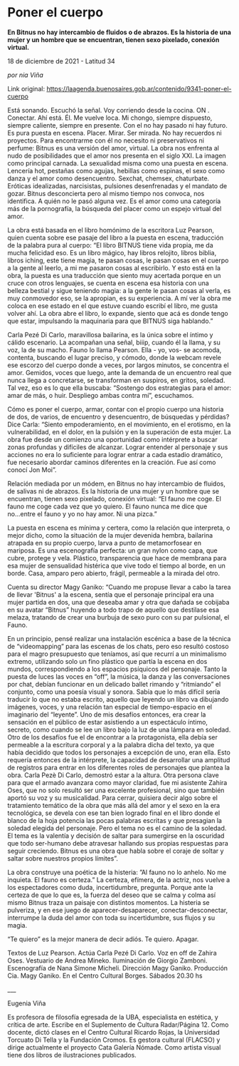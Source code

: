 # Poner el cuerpo

**En Bitnus no hay intercambio de fluidos o de abrazos. Es la historia de una mujer y un hombre que se encuentran, tienen sexo pixelado, conexión virtual.**

18 de diciembre de 2021 - Latitud 34

_por nia Viña_

Link original: https://laagenda.buenosaires.gob.ar/contenido/9341-poner-el-cuerpo



Está sonando. Escuchó la señal. Voy corriendo desde la cocina. ON . Conectar. Ahí está. Él. Me vuelve loca. Mi chongo, siempre dispuesto, siempre caliente, siempre en presente. Con el no hay pasado ni hay futuro. Es pura puesta en escena. Placer. Mirar. Ser mirada. No hay recuerdos ni proyectos. Para encontrarme con él no necesito ni preservativos ni perfume: Bitnus es una versión del amor, virtual. La obra nos enfrenta al nudo de posibilidades que el amor nos presenta en el siglo XXI. La imagen como principal carnada. La sexualidad misma como una puesta en escena. Lencería hot, pestañas como agujas, hebillas como espinas, el sexo como danza y el amor como desencuentro. Sexchat, chemsex, chaturbate. Eróticas idealizadas, narcisistas, pulsiones desenfrenadas y el mandato de gozar. Bitnus desconcierta pero al mismo tiempo nos convoca, nos identifica. A quién no le pasó alguna vez. Es el amor como una categoría más de la pornografía, la búsqueda del placer como un espejo virtual del amor.




La obra está basada en el libro homónimo de la escritora Luz Pearson, quien cuenta sobre ese pasaje del libro a la puesta en escena, traducción de la palabra pura al cuerpo: “El libro BITNUS tiene vida propia, me da mucha felicidad eso. Es un libro mágico, hay libros relojito, libros biblia, libros iching, este tiene magia, te pasan cosas, le pasan cosas en el cuerpo a la gente al leerlo, a mi me pasaron cosas al escribirlo. Y esto está en la obra, la puesta es una traducción que siento muy acertada porque en un cruce con otros lenguajes, se cuenta en escena esa historia con una belleza bestial y sigue teniendo magia: a la gente le pasan cosas al verla, es muy conmovedor eso, se la apropian, es su experiencia. A mí ver la obra me coloca en ese estado en el que estuve cuando escribí el libro, me gusta volver ahí. La obra abre el libro, lo expande, siento que acá es donde tengo que estar, impulsando la maquinaria para que BITNUS siga hablando.”




Carla Pezé Di Carlo, maravillosa bailarina, es la única sobre el íntimo y cálido escenario. La acompañan una señal, biiip, cuando él la llama, y su voz, la de su macho. Fauno lo llama Pearson. Ella - yo, vos- se acomoda, contenta, buscando el lugar preciso, y cómodo, donde la webcam revele ese escorzo del cuerpo donde a veces, por largos minutos, se concentra el amor. Gemidos, voces que luego, ante la demanda de un encuentro real que nunca llega a concretarse, se transforman en suspiros, en gritos, soledad. Tal vez, eso es lo que ella buscaba: “Sostengo dos estrategias para el amor: amar de más, o huir. Despliego ambas contra mí”, escuchamos.




Cómo es poner el cuerpo, armar, contar con el propio cuerpo una historia de dos, de varios, de encuentro y desencuentro, de búsquedas y pérdidas? Dice Carla: “Siento empoderamiento, en el movimiento, en el erotismo, en la vulnerabilidad, en el dolor, en la pulsión y en la superación de esta mujer. La obra fue desde un comienzo una oportunidad como intérprete a buscar zonas profundas y difíciles de alcanzar. Lograr entender al personaje y sus acciones no era lo suficiente para lograr entrar a cada estadio dramático, fue necesario abordar caminos diferentes en la creación. Fue así como conocí Jon Moi”.




Relación mediada por un módem, en Bitnus no hay intercambio de fluidos, de salivas ni de abrazos. Es la historia de una mujer y un hombre que se encuentran, tienen sexo pixelado, conexión virtual: “El fauno me coge. El fauno me coge cada vez que yo quiero. El fauno nunca me dice que no...entre el fauno y yo no hay amor. Ni una pizca.”




La puesta en escena es mínima y certera, como la relación que interpreta, o mejor dicho, como la situación de la mujer devenida hembra, bailarina atrapada en su propio cuerpo, larva a punto de metamorfosear en mariposa. Es una escenografía perfecta: un gran nylon como capa, que cubre, protege y vela. Plástico, transparencia que hace de membrana para esa mujer de sensualidad histérica que vive todo el tiempo al borde, en un borde. Casa, amparo pero abierto, frágil, permeable a la mirada del otro.




Cuenta su director Magy Ganiko: “Cuando me propuse llevar a cabo la tarea de llevar 'Bitnus' a la escena, sentía que el personaje principal era una mujer partida en dos, una que deseaba amar y otra que dañada se cobijaba en su avatar “Bitnus” huyendo a todo trapo de aquello que destilase esa melaza, tratando de crear una burbuja de sexo puro con su par pulsional, el Fauno.




En un principio, pensé realizar una instalación escénica a base de la técnica de “videomapping” para las escenas de los chats, pero eso resultó costoso para el magro presupuesto que teníamos, así que recurrí a un minimalismo extremo, utilizando solo un fino plástico que partía la escena en dos mundos, correspondiendo a los espacios psíquicos del personaje. Tanto la puesta de luces las voces en “off”, la música, la danza y las conversaciones por chat, debían funcionar en un delicado ballet rimando y “ritmiando” el conjunto, como una poesía visual y sonora. Sabía que lo más difícil sería traducir lo que no estaba escrito, aquello que leyendo un libro va dibujando imágenes, voces, y una relación tan especial de tiempo-espacio en el imaginario del “leyente”. Uno de mis desafíos entonces, era crear la sensación en el público de estar asistiendo a un espectáculo íntimo, secreto, como cuando se lee un libro bajo la luz de una lámpara en soledad. Otro de los desafíos fue el de encontrar a la protagonista, ella debía ser permeable a la escritura corporal y a la palabra dicha del texto, ya que había decidido que todos los personajes a excepción de uno, eran ella. Esto requería entonces de la intérprete, la capacidad de desarrollar una amplitud de registros para entrar en los diferentes roles de personajes que plantea la obra. Carla Pezè Di Carlo, demostró estar a la altura. Otra persona clave para que el armado avanzara como mayor claridad, fue mi asistente Zahira Oses, que no solo resultó ser una excelente profesional, sino que también aportó su voz y su musicalidad. Para cerrar, quisiera decir algo sobre el tratamiento temático de la obra que más allá del amor y el sexo en la era tecnológica, se devela con ese tan bien logrado final en el libro donde el blanco de la hoja potencia las pocas palabras escritas y que presagian la soledad elegida del personaje. Pero el tema no es el camino de la soledad. El tema es la valentía y decisión de saltar para sumergirse en la oscuridad que todo ser-humano debe atravesar hallando sus propias respuestas para seguir creciendo. Bitnus es una obra que habla sobre el coraje de soltar y saltar sobre nuestros propios límites”.




La obra construye una poética de la histeria: ”Al fauno no lo anhelo. No me inquieta. El fauno es certeza.” La certeza, efímera, de la actriz, nos vuelve a los espectadores como duda, incertidumbre, pregunta. Porque ante la certeza de que lo que es, la fuerza del deseo que se calma y colma así mismo Bitnus traza un paisaje con distintos momentos. La histeria se pulveriza, y en ese juego de aparecer-desaparecer, conectar-desconectar, interrumpe la duda del amor con toda su incertidumbre, sus flujos y su magia.




“Te quiero” es la mejor manera de decir adiós. Te quiero. Apagar.




Textos de Luz Pearson. Actúa Carla Pezé Di Carlo. Voz en off de Zahira Oses. Vestuario de Andrea Mineko. Iluminación de Giorgio Zamboni. Escenografía de Nana Simone Micheli. Dirección Magy Ganiko. Producción Cia. Magy Ganiko. En el Centro Cultural Borges. Sábados 20.30 hs




\_\_\_




Eugenia Viña




Es profesora de filosofía egresada de la UBA, especialista en estética, y crítica de arte. Escribe en el Suplemento de Cultura Radar/Página 12. Como docente, dictó clases en el Centro Cultural Ricardo Rojas, la Universidad Torcuato Di Tella y la Fundación Cromos. Es gestora cultural (FLACSO) y dirige actualmente el proyecto Cata Galería Nómade. Como artista visual tiene dos libros de ilustraciones publicados.



